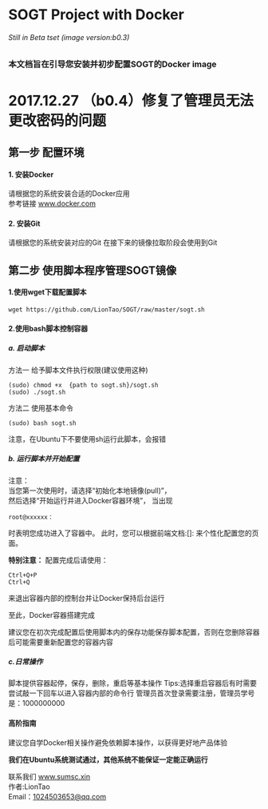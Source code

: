 # SOGT Project with Docker
###### Still in Beta tset (image version:b0.3)
###  本文档旨在引导您安装并初步配置SOGT的Docker image  

# 2017.12.27 （b0.4）修复了管理员无法更改密码的问题  
  
    
    
## 第一步 配置环境
#### 1. 安装Docker
请根据您的系统安装合适的Docker应用  
参考链接   www.docker.com

#### 2. 安装Git
请根据您的系统安装对应的Git 在接下来的镜像拉取阶段会使用到Git


## 第二步 使用脚本程序管理SOGT镜像
#### 1.使用wget下载配置脚本
```shell
wget https://github.com/LionTao/SOGT/raw/master/sogt.sh
```

#### 2.使用bash脚本控制容器
##### a. 启动脚本
方法一 给予脚本文件执行权限(建议使用这种)
```shell
(sudo) chmod +x  {path to sogt.sh}/sogt.sh
(sudo) ./sogt.sh
```
方法二 使用基本命令
```shell
(sudo) bash sogt.sh
```
注意，在Ubuntu下不要使用sh运行此脚本，会报错

##### b. 运行脚本并开始配置
注意：   
当您第一次使用时，请选择“初始化本地镜像(pull)”，  
然后选择“开始运行并进入Docker容器环境”，
当出现  
```shell
root@xxxxxx：
```
时表明您成功进入了容器中。
此时，您可以根据前端文档:[]: 
来个性化配置您的页面。

**特别注意：**
配置完成后请使用：
```shell
Ctrl+Q+P 
Ctrl+Q
```
来退出容器内部的控制台并让Docker保持后台运行

至此，Docker容器搭建完成

建议您在初次完成配置后使用脚本内的保存功能保存脚本配置，否则在您删除容器后可能需要重新配置您的容器内容
##### c.日常操作
脚本提供容器起停，保存，删除，重启等基本操作
Tips:选择重启容器后有时需要尝试敲一下回车以进入容器内部的命令行
管理员首次登录需要注册，管理员学号是：1000000000


#### 高阶指南
建议您自学Docker相关操作避免依赖脚本操作，以获得更好地产品体验  

****我们在Ubuntu系统测试通过，其他系统不能保证一定能正确运行****

联系我们 www.sumsc.xin  
作者:LionTao  
Email：1024503653@qq.com
